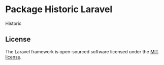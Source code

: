 # Package Historic Laravel

Historic

## License

The Laravel framework is open-sourced software licensed under the [MIT license](https://opensource.org/licenses/MIT).
